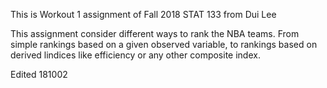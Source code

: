 This is Workout 1 assignment of Fall 2018 STAT 133 from Dui Lee

This assignment consider different ways to rank the NBA teams.
From simple rankings based on a given observed variable, to rankings based on derived lindices like efficiency 
or any other composite index. 

Edited 181002
